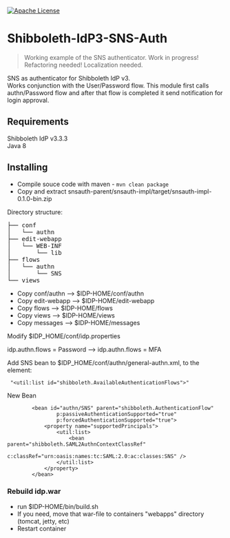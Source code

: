 [![Apache License](http://img.shields.io/:license-apache-blue.svg)](http://www.apache.org/licenses/LICENSE-2.0.html)

# Shibboleth-IdP3-SNS-Auth
> Working example of the SNS authenticator. Work in progress! Refactoring needed! Localization needed.  

SNS as authenticator for Shibboleth IdP v3.  
Works conjunction with the User/Password flow. This module first calls authn/Password flow and after that flow is completed it send notification for login approval.

Requirements
------------

Shibboleth IdP v3.3.3  
Java 8

Installing
----------

* Compile souce code with maven - ```mvn clean package```
* Copy and extract snsauth-parent/snsauth-impl/target/snsauth-impl-0.1.0-bin.zip

Directory structure:
<pre>
├── conf
│   └── authn
├── edit-webapp
│   └── WEB-INF
│       └── lib
├── flows
│   └── authn
│       └── SNS
└── views
</pre>

* Copy conf/authn --> $IDP-HOME/conf/authn  
* Copy edit-webapp  --> $IDP-HOME/edit-webapp  
* Copy flows  --> $IDP-HOME/flows  
* Copy views  --> $IDP-HOME/views  
* Copy messages  --> $IDP-HOME/messages  

Modify $IDP_HOME/conf/idp.properties  

idp.authn.flows = Password --> idp.authn.flows = MFA

Add SNS bean to $IDP_HOME/conf/authn/general-authn.xml, to the element:
```
 "<util:list id="shibboleth.AvailableAuthenticationFlows">"
```
  New Bean
```
        <bean id="authn/SNS" parent="shibboleth.AuthenticationFlow"
                p:passiveAuthenticationSupported="true"
                p:forcedAuthenticationSupported="true">
            <property name="supportedPrincipals">
                <util:list>
                    <bean parent="shibboleth.SAML2AuthnContextClassRef"
                        c:classRef="urn:oasis:names:tc:SAML:2.0:ac:classes:SNS" />
                </util:list>
            </property>
        </bean>
```

### Rebuild idp.war
* run $IDP-HOME/bin/build.sh
* If you need, move that war-file to containers "webapps" directory (tomcat, jetty, etc)
* Restart container


